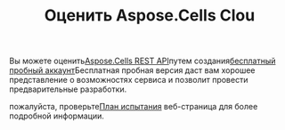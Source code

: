 ﻿---
title: Оценить Aspose.Cells Clou
second_title: Aspose.Cells Cloud Documen
type: docs
url: /ru/evaluate-aspose-cells/
description: Aspose.Cells Облако поддерживает Excel для создания, преобразования, слияния, разделения, защиты, внутренних операций с объектами и т. д.
weight: 60
kwords: Excel, Office Облако, REST API, Электронная таблица, PDF, CSV, Json, Markdown, Оценка Aspose.Cells Облако
---
 Вы можете оценить[Aspose.Cells REST API](http://apireference.aspose.cloud/cells/)путем создания[бесплатный пробный аккаунт](https://dashboard.aspose.cloud)Бесплатная пробная версия даст вам хорошее представление о возможностях сервиса и позволит провести предварительные разработки.

 пожалуйста, проверьте[План испытания](https://purchase.aspose.cloud/trial) веб-страница для более подробной информации.



